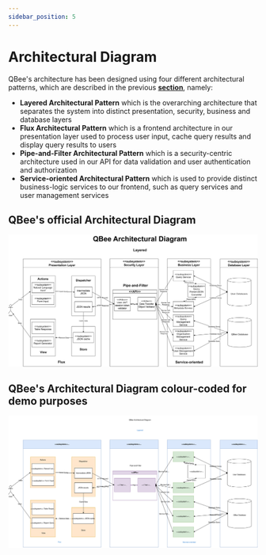 ```yaml
---
sidebar_position: 5
---
```


# Architectural Diagram

QBee's architecture has been designed using four different architectural patterns, which are described in the previous [**section**](./architectural-patterns.md), namely:
- **Layered Architectural Pattern** which is the overarching architecture that separates the system into distinct presentation, security, business and database layers
- **Flux Architectural Pattern** which is a frontend architecture in our presentation layer used to process user input, cache query results and display query results to users
- **Pipe-and-Filter Architectural Pattern** which is a security-centric architecture used in our API for data validation and user authentication and authorization
- **Service-oriented Architectural Pattern** which is used to provide distinct business-logic services to our frontend, such as query services and user management services

## QBee's official Architectural Diagram

![QBee Architectural Diagram](./../../../../static/img/Version3/QBeeBWArchitecturalDiagram.svg)

## QBee's Architectural Diagram colour-coded for demo purposes

![QBee Coloured Architectural Diagram](./../../../../static/img/Version3/QBeeFinalArchitecturalDiagram.svg)